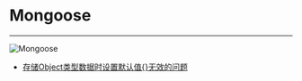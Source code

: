 # Mongoose

---

![Mongoose](./images/title.png) 

- [存储Object类型数据时设置默认值{}无效的问题](/repository/Libraries/Mongoose/docs/存储Object类型数据时设置默认值{}无效的问题.md#存储object类型数据时设置默认值无效的问题)